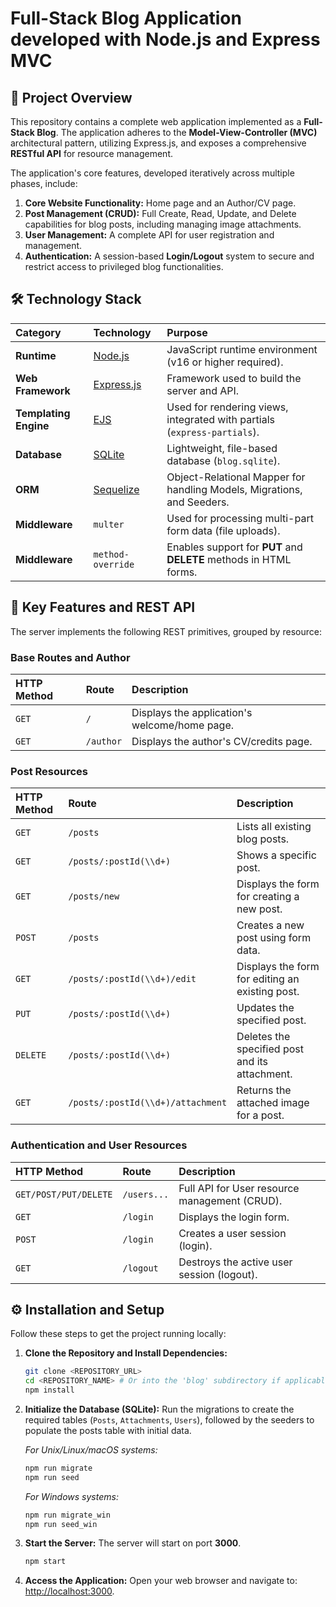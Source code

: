 # Full-Stack Blog Application developed with Node.js and Express MVC

## 📝 Project Overview

This repository contains a complete web application implemented as a **Full-Stack Blog**. The application adheres to the **Model-View-Controller (MVC)** architectural pattern, utilizing Express.js, and exposes a comprehensive **RESTful API** for resource management.

The application's core features, developed iteratively across multiple phases, include:

1.  **Core Website Functionality:** Home page and an Author/CV page.
2.  **Post Management (CRUD):** Full Create, Read, Update, and Delete capabilities for blog posts, including managing image attachments.
3.  **User Management:** A complete API for user registration and management.
4.  **Authentication:** A session-based **Login/Logout** system to secure and restrict access to privileged blog functionalities.

## 🛠️ Technology Stack

| Category | Technology | Purpose |
| :--- | :--- | :--- |
| **Runtime** | [Node.js](https://nodejs.org/) | JavaScript runtime environment (v16 or higher required). |
| **Web Framework** | [Express.js](https://expressjs.com/) | Framework used to build the server and API. |
| **Templating Engine** | [EJS](https://ejs.co/) | Used for rendering views, integrated with partials (`express-partials`). |
| **Database** | [SQLite](https://www.sqlite.org/index.html) | Lightweight, file-based database (`blog.sqlite`). |
| **ORM** | [Sequelize](https://sequelize.org/) | Object-Relational Mapper for handling Models, Migrations, and Seeders. |
| **Middleware** | `multer` | Used for processing multi-part form data (file uploads). |
| **Middleware** | `method-override` | Enables support for **PUT** and **DELETE** methods in HTML forms. |

## 🚀 Key Features and REST API

The server implements the following REST primitives, grouped by resource:

### Base Routes and Author
| HTTP Method | Route | Description |
| :--- | :--- | :--- |
| `GET` | `/` | Displays the application's welcome/home page. |
| `GET` | `/author` | Displays the author's CV/credits page. |

### Post Resources
| HTTP Method | Route | Description |
| :--- | :--- | :--- |
| `GET` | `/posts` | Lists all existing blog posts. |
| `GET` | `/posts/:postId(\\d+)` | Shows a specific post. |
| `GET` | `/posts/new` | Displays the form for creating a new post. |
| `POST` | `/posts` | Creates a new post using form data. |
| `GET` | `/posts/:postId(\\d+)/edit` | Displays the form for editing an existing post. |
| `PUT` | `/posts/:postId(\\d+)` | Updates the specified post. |
| `DELETE` | `/posts/:postId(\\d+)` | Deletes the specified post and its attachment. |
| `GET` | `/posts/:postId(\\d+)/attachment` | Returns the attached image for a post. |

### Authentication and User Resources
| HTTP Method | Route | Description |
| :--- | :--- | :--- |
| `GET/POST/PUT/DELETE` | `/users...` | Full API for User resource management (CRUD). |
| `GET` | `/login` | Displays the login form. |
| `POST` | `/login` | Creates a user session (login). |
| `GET` | `/logout` | Destroys the active user session (logout). |

## ⚙️ Installation and Setup

Follow these steps to get the project running locally:

1.  **Clone the Repository and Install Dependencies:**
    ```bash
    git clone <REPOSITORY_URL>
    cd <REPOSITORY_NAME> # Or into the 'blog' subdirectory if applicable
    npm install
    ```

2.  **Initialize the Database (SQLite):**
    Run the migrations to create the required tables (`Posts`, `Attachments`, `Users`), followed by the seeders to populate the posts table with initial data.

    *For Unix/Linux/macOS systems:*
    ```bash
    npm run migrate
    npm run seed
    ```
    *For Windows systems:*
    ```bash
    npm run migrate_win
    npm run seed_win
    ```

3.  **Start the Server:**
    The server will start on port **3000**.

    ```bash
    npm start
    ```

4.  **Access the Application:**
    Open your web browser and navigate to: [http://localhost:3000](http://localhost:3000).
